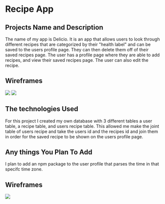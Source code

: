 # Recipe App

## Projects Name and Description

The name of my app is Delicio. It is an app that allows users to look through different recipes that are categorized by their "health label" and can be saved to the users profile page. They can then delete them off of their saved recipes page. The user has a profile page where they are able to add recipes, and view their saved recipes page. The user can also edit the recipe.


## Wireframes

<img src= "/public/images/wireframe1">
<img src= "/public/images/wireframe2">

## The technologies Used

For this project I created my own database with 3 different tables a user table, a recipe table, and users recipe table. This allowed me make the joint table of users recipe and take the users id and the recipes id and join them in order for the saved recipe to be shown on the users profile page.

## Any things You Plan To Add

I plan to add an npm package to the user profile that parses the time in that specifc time zone.

## Wireframes

<img src= "./images/Screen Shot 2017-07-11 at 3.12.49 PM.png">

